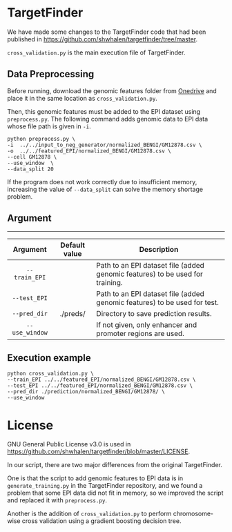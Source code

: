 # TargetFinder

We have made some changes to the TargetFinder code that had been published in https://github.com/shwhalen/targetfinder/tree/master.


`cross_validation.py` is the main execution file of TargetFinder. 

<!-- ## Requirements
We have tested the work in the following environments.

| Library | Version |
| :---: | :---: |
|```python```|3.8.0|
|```pandas```|2.0.3|
|```joblib```|1.3.2|
|```scipy```|1.10.1|
|```scilit-learn```|1.3.0| -->


## Data Preprocessing


Before running,
download the genomic features folder from [Onedrive](https://qu365-my.sharepoint.com/:f:/g/personal/maruyama_osamu_158_m_kyushu-u_ac_jp/Eq4u59Q5ruhDq9IhyvhuyywB2Nb_6ud5WhD6bPcmvj8mbQ?e=aiMEND) and place it in the same location as `cross_validation.py`.


Then, this genomic features must be added to the EPI dataset using `preprocess.py`.
The following command adds genomic data to EPI data whose file path is given in `-i`.

```
python preprocess.py \
-i  ../../input_to_neg_generator/normalized_BENGI/GM12878.csv \
-o  ../../featured_EPI/normalized_BENGI/GM12878.csv \
--cell GM12878 \
--use_window  \
--data_split 20
```

If the program does not work correctly due to insufficient memory,
increasing the value of ```--data_split``` can solve the memory shortage problem.




## Argument
---

| Argument | Default value | Description |
| :---: | :---: | ---- |
| ```--train_EPI``` ||Path to an EPI dataset file (added genomic features) to be used for training.|
| ```--test_EPI``` ||Path to an EPI dataset file (added genomic features) to be used for test.|
| ```--pred_dir``` |./preds/|Directory to save prediction results.|
| ```--use_window``` ||If not given, only enhancer and promoter regions are used.|



## Execution example

```
python cross_validation.py \
--train_EPI ../../featured_EPI/normalized_BENGI/GM12878.csv \
--test_EPI ../../featured_EPI/normalized_BENGI/GM12878.csv \
--pred_dir ./prediction/normalized_BENGI/GM12878/ \
--use_window
```

# License

GNU General Public License v3.0 is used in https://github.com/shwhalen/targetfinder/blob/master/LICENSE.

In our script,
there are two major differences from the original TargetFinder.

One is that the script to add genomic features to EPI data is in ```generate_training.py``` in the TargetFinder repository, and we found a problem that some EPI data did not fit in memory, so we improved the script and replaced it with ```preprocess.py```.

Another is the addition of ```cross_validation.py``` to perform chromosome-wise cross validation using a gradient boosting decision tree.


